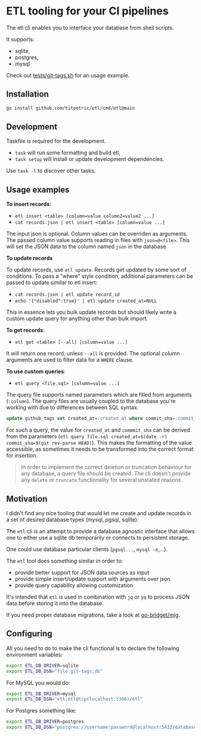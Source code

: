 # ETL tooling for your CI pipelines

The etl cli enables you to interface your database from shell scripts.

It supports:

- sqlite,
- postgres,
- mysql

Check out [tests/git-tags.sh](./tests/git-tags.sh) for an usage example.

## Installation

```bash
go install github.com/titpetric/etl/cmd/etl@main
```

## Development

Taskfile is required for the development.

- `task` will run some formatting and build etl,
- `task setup` will install or update development dependencies.

Use `task -l` to discover other tasks.

## Usage examples

**To insert records**:

- `etl insert <table> [column=value column2=value2 ...]`
- `cat records.json | etl insert <table> [column=value ...]`

The input json is optional. Column values can be overriden as arguments.
The passed column value supports reading in files with `json=@<file>`.
This will set the JSON data to the column named `json` in the database.

**To update records**

To update records, use `etl update`. Records get updated by some sort of
conditions. To pass a "where" style condition, additional parameters can
be passed to update similar to etl insert:

- `cat records.json | etl update record_id`
- `echo '{"disabled":true}' | etl update created_at=NULL`

This in essence lets you bulk update records but should likely write a
custom update query for anything other than bulk import.

**To get records**:

- `etl get <table> [--all] [column=value ...]`

It will return one record, unless `--all` is provided. The optional
column arguments are used to filter data for a `WHERE` clause.

**To use custom queries**:

- `etl query <file.sql> [column=value ...]`

The query file supports named parameters which are filled from arguments
(`:column`). The query files are usually coupled to the database you're
working with due to differences between SQL syntax.

```sql
update github_tags set created_at=:created_at where commit_sha=:commit_sha
```

For such a query, the value for `created_at` and `commmit_sha` can be
derived from the parameters (`etl query file.sql created_at=$(date -r) commit_sha=$(git rev-parse HEAD)`).
This makes the formatting of the value accessible, as sometimes it needs
to be transformed into the correct format for insertion.

> In order to implement the correct deletion or truncation behaviour for
> any database, a query file should be created. The cli doesn't provide
> any `delete` or `truncate` functionality for several unstated reasons.

## Motivation

I didn't find any nice tooling that would let me create and update
records in a set of desired database types (mysql, pgsql, sqlite).

The `etl` cli is an attempt to provide a database agnostic interface
that allows one to either use a sqlite db temporarily or connects to
persistent storage.

One could use database particular clients (`pgsql...`, `mysql -e`,...).

The `etl` tool does something similar in order to:

- provide better support for JSON data sources as input
- provide simple insert/update support with arguments over json
- provide query capability allowing customization

It's intended that `etl` is used in combination with `jq` or `yq` to
process JSON data before storing it into the database.

If you need proper database migrations, take a look at
[go-bridget/mig](https://github.com/go-bridget/mig).

## Configuring

All you need to do to make the cli functional is to declare the
following environment variables:

```bash
export ETL_DB_DRIVER=sqlite
export ETL_DB_DSN="file:git-tags.db"
```

For MySQL you would do:

```bash
export ETL_DB_DRIVER=mysql
export ETL_DB_DSN="etl:etl@tcp(localhost:3306)/etl"
```

For Postgres something like:

```bash
export ETL_DB_DRIVER=postgres
export ETL_DB_DSN="postgres://username:password@localhost:5432/database_name"
```
